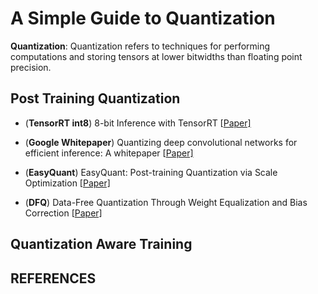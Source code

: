 # A Simple Guide to Quantization

**Quantization**: Quantization refers to techniques for performing computations and storing tensors at lower bitwidths than floating point precision.


## Post Training Quantization

- (**TensorRT int8**) 8-bit Inference with TensorRT [[Paper\]](https://on-demand.gputechconf.com/gtc/2017/presentation/s7310-8-bit-inference-with-tensorrt.pdf)

- (**Google Whitepaper**) Quantizing deep convolutional networks for efficient inference: A whitepaper [[Paper\]](https://arxiv.org/pdf/1806.08342.pdf)

- (**EasyQuant**) EasyQuant: Post-training Quantization via Scale Optimization [[Paper\]](https://arxiv.org/pdf/2006.16669.pdf)

- (**DFQ**) Data-Free Quantization Through Weight Equalization and Bias Correction [[Paper\]](https://arxiv.org/pdf/1906.04721.pdf)





## Quantization Aware Training








## REFERENCES

